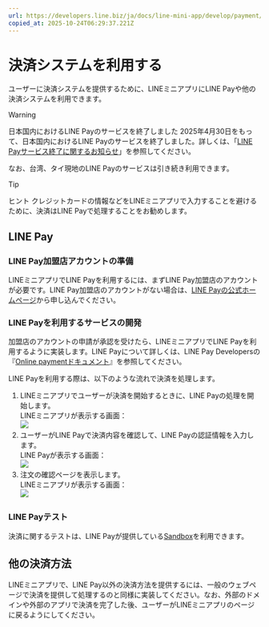 ```yaml
---
url: https://developers.line.biz/ja/docs/line-mini-app/develop/payment/
copied_at: 2025-10-24T06:29:37.221Z
---
```

# 決済システムを利用する

ユーザーに決済システムを提供するために、LINEミニアプリにLINE Payや他の決済システムを利用できます。

> [!WARNING]
> 日本国内におけるLINE Payのサービスを終了しました
> 2025年4月30日をもって、日本国内におけるLINE Payのサービスを終了しました。詳しくは、「[LINE Payサービス終了に関するお知らせ](https://line-pay-info.landpress.line.me/payment-info/)」を参照してください。
> 
> なお、台湾、タイ現地のLINE Payのサービスは引き続き利用できます。

> [!TIP]
> ヒント
> クレジットカードの情報などをLINEミニアプリで入力することを避けるために、決済はLINE Payで処理することをお勧めします。

## LINE Pay

### LINE Pay加盟店アカウントの準備

LINEミニアプリでLINE Payを利用するには、まずLINE Pay加盟店のアカウントが必要です。LINE Pay加盟店のアカウントがない場合は、[LINE Payの公式ホームページ](https://pay.line.me/portal/jp/main)から申し込んでください。

### LINE Payを利用するサービスの開発

加盟店のアカウントの申請が承認を受けたら、LINEミニアプリでLINE Payを利用するように実装します。LINE Payについて詳しくは、LINE Pay Developersの『[Online paymentドキュメント](https://developers-pay.line.me/online)』を参照してください。

LINE Payを利用する際は、以下のような流れで決済を処理します。

1.  LINEミニアプリでユーザーが決済を開始するときに、LINE Payの処理を開始します。  
    LINEミニアプリが表示する画面：  
    ![](https://developers.line.biz/media/line-mini-app/mini_linepay_flow01.png)
2.  ユーザーがLINE Payで決済内容を確認して、LINE Payの認証情報を入力します。  
    LINE Payが表示する画面：  
    ![](https://developers.line.biz/media/line-mini-app/mini_linepay_flow02.png)
3.  注文の確認ページを表示します。  
    LINEミニアプリが表示する画面：  
    ![](https://developers.line.biz/media/line-mini-app/mini_linepay_flow03.png)

### LINE Payテスト

決済に関するテストは、LINE Payが提供している[Sandbox](https://developers-pay.line.me/sandbox)を利用できます。

## 他の決済方法

LINEミニアプリで、LINE Pay以外の決済方法を提供するには、一般のウェブページで決済を提供して処理するのと同様に実装してください。なお、外部のドメインや外部のアプリで決済を完了した後、ユーザーがLINEミニアプリのページに戻るようにしてください。